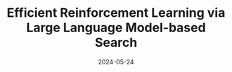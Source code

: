 ---
title: "Efficient Reinforcement Learning via Large Language Model-based Search"
collection: publications
permalink: /publication/2024-01-10-Theory-of-Mind-abilities-of-Large-Language-Models-in-Human-Robot-Interaction-An-Illusion
# excerpt: 'In this work, we investigate the potential of Large Language Models (LLMs) to serve as effective human proxies by capturing human preferences in the context of collaboration with AI agents. Focusing on two key aspects of human preferences- explicability and sub-task specification in team settings - we explore LLMs’ ability to not only model mental states but also understand human reasoning processes. By developing scenarios where optimal AI performance relies on modeling human mental states and reasoning, our investigation involving two different preference types and a user study (with 17 participants) contributes valuable insights into the suitability of LLMs as “Preference Proxies” in various human-AI applications, paving the way for future research on the integration of AI agents with human users in Human-Aware AI tasks'
date: 2024-05-24
venue: 'arXiv Pre-print'
paperurl: 'https://arxiv.org/abs/2405.15194'
citation: 'Bhambri, Siddhant, et al. "Efficient Reinforcement Learning via Large Language Model-based Search." arXiv preprint arXiv:2405.15194 (2024).'
---